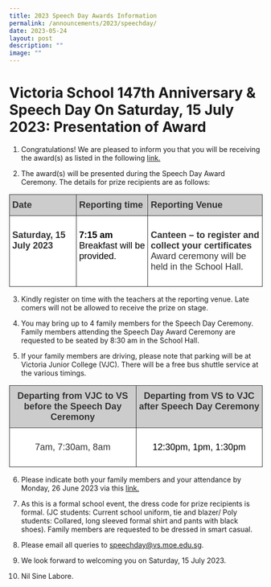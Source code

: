 ```yaml
---
title: 2023 Speech Day Awards Information
permalink: /announcements/2023/speechday/
date: 2023-05-24
layout: post
description: ""
image: ""
---
```

# **Victoria School 147th Anniversary &amp; Speech Day On Saturday, 15 July 2023: Presentation of Award**

1.	Congratulations! We are pleased to inform you that you will be receiving the award(s) as listed in the following [link.](https://drive.google.com/file/d/12EzNLLT-_Y2-zqk58COdjoG8Y7MB1JwB/view?usp=sharing)

2.	The award(s) will be presented during the Speech Day Award Ceremony.  The details for prize recipients are as follows:

<table style="border-collapse:collapse;border-spacing:0" class="tg">
	  <thead>
	    <tr>
	      <th style="background-color:#CCC;border-color:#333333;border-style:solid;border-width:1px;color:#333;font-family:Arial, sans-serif;font-size:18px;font-weight:bold;overflow:hidden;padding:10px 5px;text-align:left;vertical-align:top;word-break:normal"><span style="font-weight:bold">Date</span></th>
	      <th style="background-color:#CCC;border-color:#333333;border-style:solid;border-width:1px;color:#333;font-family:Arial, sans-serif;font-size:18px;font-weight:bold;overflow:hidden;padding:10px 5px;text-align:left;vertical-align:top;word-break:normal"><span style="font-weight:bold">Reporting time</span></th>
	      <th style="background-color:#CCC;border-color:#333333;border-style:solid;border-width:1px;color:#333;font-family:Arial, sans-serif;font-size:18px;font-weight:bold;overflow:hidden;padding:10px 5px;text-align:left;vertical-align:top;word-break:normal"><span style="font-weight:bold">Reporting Venue</span></th>
        </tr>
      </thead>
	  <tbody>
	    <tr>
	      <td style="background-color:#FFF;border-color:#333333;border-style:solid;border-width:1px;color:#333;font-family:Arial, sans-serif;font-size:18px;overflow:hidden;padding:10px 5px;text-align:left;vertical-align:top;word-break:normal"><p><strong>Saturday, 15 July 2023</strong></p>
	        <p><br>
            </p></td>
	      <td style="background-color:#FFF;border-color:#333333;border-style:solid;border-width:1px;color:#333;font-family:Arial, sans-serif;font-size:18px;overflow:hidden;padding:10px 5px;text-align:left;vertical-align:top;word-break:normal"><p><span style="color:#000"><strong>7:15 am</strong></span> <br>
	        <span style="color:#000">Breakfast will be provided. </span><br>
	        <br>
	        </p></td>
	      <td style="background-color:#FFF;border-color:#333333;border-style:solid;border-width:1px;color:#333;font-family:Arial, sans-serif;font-size:18px;overflow:hidden;padding:10px 5px;text-align:left;vertical-align:top;word-break:normal"><p><strong>Canteen – to register and collect your certificates</strong> <br>
	        Award ceremony will be held in the School Hall. </p></td>
        </tr>
      </tbody>
</table>

	 
3.	Kindly register on time with the teachers at the reporting venue. Late comers will not be allowed to receive the prize on stage.

4.	You may bring up to 4 family members for the Speech Day Ceremony. Family members attending the Speech Day Award Ceremony are requested to be seated by 8:30 am in the School Hall.  

5.	If your family members are driving, please note that parking will be at Victoria Junior College (VJC).  There will be a free bus shuttle service at the various timings.

<table style="border-collapse:collapse;border-spacing:0" class="tg">
	  <thead>
	    <tr>
	      <th style="background-color:#CCC;border-color:#333333;border-style:solid;border-width:1px;color:#333;font-family:Arial, sans-serif;font-size:18px;font-weight:bold;overflow:hidden;padding:10px 5px;text-align:center;vertical-align:top;word-break:normal" width="421"><span style="font-weight:bold">Departing from VJC to VS before the Speech Day Ceremony</span></th>
	      <th style="background-color:#CCC;border-color:#333333;border-style:solid;border-width:1px;color:#333;font-family:Arial, sans-serif;font-size:18px;font-weight:bold;overflow:hidden;padding:10px 5px;text-align:center;vertical-align:top;word-break:normal" width="420"><span style="font-weight:bold">Departing from VS to VJC after Speech Day Ceremony</span></th>
        </tr>
      </thead>
	  <tbody>
	    <tr>
	      <td style="background-color:#FFF;border-color:#333333;border-style:solid;border-width:1px;color:#333;font-family:Arial, sans-serif;font-size:18px;overflow:hidden;padding:10px 5px;text-align:center;vertical-align:top;word-break:normal"><p>7am, 7:30am, 8am<br>
            </p></td>
	      <td style="background-color:#FFF;border-color:#333333;border-style:solid;border-width:1px;color:#333;font-family:Arial, sans-serif;font-size:18px;overflow:hidden;padding:10px 5px;text-align:center;vertical-align:top;word-break:normal"><p><span style="color:#000">12:30pm, 1pm, 1:30pm</span><br>
	        </p></td>
        </tr>
      </tbody>
</table>

6.	Please indicate both your family members and your attendance by Monday, 26  June 2023 via this [link.](https://forms.gle/zCaUxMrNSLeCvQaJ6)
 

7.	As this is a formal school event, the dress code for prize recipients is formal. 
(JC students: Current school uniform, tie and blazer/ Poly students: Collared, long sleeved formal shirt and pants with black shoes). Family members are requested to be dressed in smart casual.

8.	Please email all queries to speechday@vs.moe.edu.sg. 


9.	We look forward to welcoming you on Saturday, 15 July 2023. 
10. Nil Sine Labore.